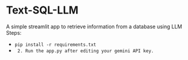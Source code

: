 # Text-SQL-LLM
A simple streamlit app to retrieve information from a database using LLM
Steps:  
- ``` pip install -r requirements.txt ```
- ``` 2. Run the app.py after editing your gemini API key.```
